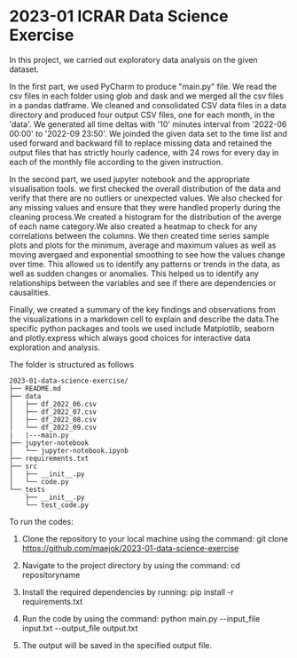 # 2023-01 ICRAR Data Science Exercise


In this project, we  carried out exploratory data analysis on the given dataset. 

In the first part, we used PyCharm to produce "main.py" file.  We read the csv files in each folder using glob and dask and we merged all the csv files in a pandas datframe.  We  cleaned and consolidated CSV data files in a data directory and produced four output CSV files, one for each month, in the 'data'. We generated all time deltas with '10' minutes interval from '2022-06 00:00' to '2022-09 23:50'. We joinded the given data set to the time list and used forward and backward fill to replace missing data and retained the output files that has strictly hourly cadence, with 24 rows for every day in  each of the monthly file according to the given instruction.

In the second part, we used jupyter notebook and the appropriate visualisation tools. we first checked the overall distribution of the data and verify that there are no outliers or unexpected values. We also checked for any missing values and ensure that they were handled properly during the cleaning process.We created a histogram for the distribution of the averge of each name category.We also created a heatmap to check for any correlations between the columns. We then created time series sample plots and plots for the minimum, average and maximum values as well as moving avergaed and exponential smoothing to see how the values change over time. This allowed us to identify any patterns or trends in the data, as well as sudden changes or anomalies. This helped us to identify any relationships between the variables and see if there are dependencies or causalities.

Finally, we created a summary of the key findings and observations from the visualizations in a markdown cell to explain and describe the data.The specific python packages and tools we used include Matplotlib, seaborn and plotly.express which  always good choices for interactive data exploration and analysis. 

The folder is structured  as follows

```
2023-01-data-science-exercise/
├── README.md
├── data
│   ├── df_2022_06.csv
│   ├── df_2022_07.csv
│   ├── df_2022_08.csv
│   └── df_2022_09.csv
|   |---main.py
├── jupyter-notebook
│   └── jupyter-notebook.ipynb
├── requirements.txt
├── src
│   ├── __init__.py
│   └── code.py
└── tests
    ├── __init__.py
    └── test_code.py
```

To run the codes:
1. Clone the repository to your local machine using the command:
 git clone https://github.com/maejok/2023-01-data-science-exercise

2. Navigate to the project directory by using the command:
cd repositoryname

3. Install the required dependencies by running:
pip install -r requirements.txt

4. Run the code by using the command:
python main.py --input_file input.txt --output_file output.txt

5. The output will be saved in the specified output file.

